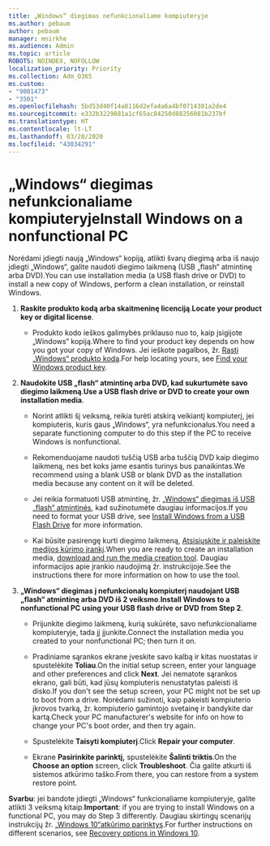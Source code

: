 ```yaml
---
title: „Windows“ diegimas nefunkcionaliame kompiuteryje
ms.author: pebaum
author: pebaum
manager: mnirkhe
ms.audience: Admin
ms.topic: article
ROBOTS: NOINDEX, NOFOLLOW
localization_priority: Priority
ms.collection: Adm_O365
ms.custom:
- "9001473"
- "3501"
ms.openlocfilehash: 5bd53d40f14a8116d2efa4a6a4bf0714381a2de4
ms.sourcegitcommit: e332b3229881a1cf65ac84250d88256081b237bf
ms.translationtype: HT
ms.contentlocale: lt-LT
ms.lasthandoff: 03/28/2020
ms.locfileid: "43034291"
---
```

# <a name="install-windows-on-a-nonfunctional-pc"></a><span data-ttu-id="ca4c5-102">„Windows“ diegimas nefunkcionaliame kompiuteryje</span><span class="sxs-lookup"><span data-stu-id="ca4c5-102">Install Windows on a nonfunctional PC</span></span>

<span data-ttu-id="ca4c5-103">Norėdami įdiegti naują „Windows“ kopiją, atlikti švarų diegimą arba iš naujo įdiegti „Windows“, galite naudoti diegimo laikmeną (USB „flash“ atmintinę arba DVD).</span><span class="sxs-lookup"><span data-stu-id="ca4c5-103">You can use installation media (a USB flash drive or DVD) to install a new copy of Windows, perform a clean installation, or reinstall Windows.</span></span>

1. <span data-ttu-id="ca4c5-104">**Raskite produkto kodą arba skaitmeninę licenciją**.</span><span class="sxs-lookup"><span data-stu-id="ca4c5-104">**Locate your product key or digital license**.</span></span>

    - <span data-ttu-id="ca4c5-105">Produkto kodo ieškos galimybės priklauso nuo to, kaip įsigijote „Windows“ kopiją.</span><span class="sxs-lookup"><span data-stu-id="ca4c5-105">Where to find your product key depends on how you got your copy of Windows.</span></span> <span data-ttu-id="ca4c5-106">Jei ieškote pagalbos, žr. [Rasti „Windows“ produkto kodą](https://support.microsoft.com/help/10749/windows-10-find-product-key).</span><span class="sxs-lookup"><span data-stu-id="ca4c5-106">For help locating yours, see [Find your Windows product key](https://support.microsoft.com/help/10749/windows-10-find-product-key).</span></span> 

2. <span data-ttu-id="ca4c5-107">**Naudokite USB „flash“ atmintinę arba DVD, kad sukurtumėte savo diegimo laikmeną**.</span><span class="sxs-lookup"><span data-stu-id="ca4c5-107">**Use a USB flash drive or DVD to create your own installation media**.</span></span>

    - <span data-ttu-id="ca4c5-108">Norint atlikti šį veiksmą, reikia turėti atskirą veikiantį kompiuterį, jei kompiuteris, kuris gaus „Windows“, yra nefunkcionalus.</span><span class="sxs-lookup"><span data-stu-id="ca4c5-108">You need a separate functioning computer to do this step if the PC to receive Windows is nonfunctional.</span></span>

    - <span data-ttu-id="ca4c5-109">Rekomenduojame naudoti tuščią USB arba tuščią DVD kaip diegimo laikmeną, nes bet koks jame esantis turinys bus panaikintas.</span><span class="sxs-lookup"><span data-stu-id="ca4c5-109">We recommend using a blank USB or blank DVD as the installation media because any content on it will be deleted.</span></span>

    - <span data-ttu-id="ca4c5-110">Jei reikia formatuoti USB atmintinę, žr. [„Windows“ diegimas iš USB „flash“ atmintinės](https://docs.microsoft.com/windows-hardware/manufacture/desktop/install-windows-from-a-usb-flash-drive), kad sužinotumėte daugiau informacijos.</span><span class="sxs-lookup"><span data-stu-id="ca4c5-110">If you need to format your USB drive, see [Install Windows from a USB Flash Drive](https://docs.microsoft.com/windows-hardware/manufacture/desktop/install-windows-from-a-usb-flash-drive) for more information.</span></span>

    - <span data-ttu-id="ca4c5-111">Kai būsite pasirengę kurti diegimo laikmeną, [Atsisiųskite ir paleiskite medijos kūrimo įrankį](https://www.microsoft.com/software-download/windows10).</span><span class="sxs-lookup"><span data-stu-id="ca4c5-111">When you are ready to create an installation media, [download and run the media creation tool](https://www.microsoft.com/software-download/windows10).</span></span> <span data-ttu-id="ca4c5-112">Daugiau informacijos apie įrankio naudojimą žr. instrukcijoje.</span><span class="sxs-lookup"><span data-stu-id="ca4c5-112">See the instructions there for more information on how to use the tool.</span></span>

3. <span data-ttu-id="ca4c5-113">**„Windows“ diegimas į nefunkcionalų kompiuterį naudojant USB „flash“ atmintinę arba DVD iš 2 veiksmo**.</span><span class="sxs-lookup"><span data-stu-id="ca4c5-113">**Install Windows to a nonfunctional PC using your USB flash drive or DVD from Step 2**.</span></span>

    - <span data-ttu-id="ca4c5-114">Prijunkite diegimo laikmeną, kurią sukūrėte, savo nefunkcionaliame kompiuteryje, tada jį įjunkite.</span><span class="sxs-lookup"><span data-stu-id="ca4c5-114">Connect the installation media you created to your nonfunctional PC; then turn it on.</span></span>

    - <span data-ttu-id="ca4c5-115">Pradiniame sąrankos ekrane įveskite savo kalbą ir kitas nuostatas ir spustelėkite **Toliau**.</span><span class="sxs-lookup"><span data-stu-id="ca4c5-115">On the initial setup screen, enter your language and other preferences and click **Next**.</span></span> <span data-ttu-id="ca4c5-116">Jei nematote sąrankos ekrano, gali būti, kad jūsų kompiuteris nenustatytas paleisti iš disko.</span><span class="sxs-lookup"><span data-stu-id="ca4c5-116">If you don't see the setup screen, your PC might not be set up to boot from a drive.</span></span> <span data-ttu-id="ca4c5-117">Norėdami sužinoti, kaip pakeisti kompiuterio įkrovos tvarką, žr. kompiuterio gamintojo svetainę ir bandykite dar kartą.</span><span class="sxs-lookup"><span data-stu-id="ca4c5-117">Check your PC manufacturer's website for info on how to change your PC's boot order, and then try again.</span></span>

    - <span data-ttu-id="ca4c5-118">Spustelėkite **Taisyti kompiuterį**.</span><span class="sxs-lookup"><span data-stu-id="ca4c5-118">Click **Repair your computer**.</span></span>

    - <span data-ttu-id="ca4c5-119">Ekrane **Pasirinkite parinktį,** spustelėkite **Šalinti triktis**.</span><span class="sxs-lookup"><span data-stu-id="ca4c5-119">On the **Choose an option** screen, click **Troubleshoot**.</span></span> <span data-ttu-id="ca4c5-120">Čia galite atkurti iš sistemos atkūrimo taško.</span><span class="sxs-lookup"><span data-stu-id="ca4c5-120">From there, you can restore from a system restore point.</span></span>

<span data-ttu-id="ca4c5-121">**Svarbu**: jei bandote įdiegti „Windows“ funkcionaliame kompiuteryje, galite atlikti 3 veiksmą kitaip.</span><span class="sxs-lookup"><span data-stu-id="ca4c5-121">**Important**: if you are trying to install Windows on a functional PC, you may do Step 3 differently.</span></span> <span data-ttu-id="ca4c5-122">Daugiau skirtingų scenarijų instrukcijų žr. [„Windows 10“atkūrimo parinktys](https://support.microsoft.com/help/12415/windows-10-recovery-options).</span><span class="sxs-lookup"><span data-stu-id="ca4c5-122">For further instructions on different scenarios, see [Recovery options in Windows 10](https://support.microsoft.com/help/12415/windows-10-recovery-options).</span></span>

